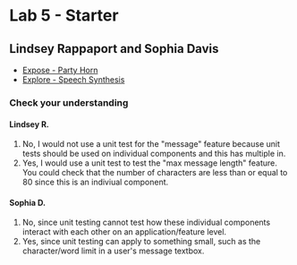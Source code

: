 # Lab 5 - Starter  
## Lindsey Rappaport and Sophia Davis

* [Expose - Party Horn](https://sadsoap.github.io/Lab5_Starter/expose.html)
* [Explore - Speech Synthesis](https://sadsoap.github.io/Lab5_Starter/explore.html)

<!-- 1) Would you use a unit test to test the “message” feature of a messaging application? Why or why not? For this question, assume the “message” feature allows a user to write and send a message to another user.   
2) Would you use a unit test to test the “max message length” feature of a messaging application? Why or why not? For this question, assume the “max message length” feature prevents the user from typing more than 80 characters. -->
### Check your understanding
#### Lindsey R.
1. No, I would not use a unit test for the "message" feature because unit tests should be used on individual components and this has multiple in.  
2. Yes, I would use a unit test to test the "max message length" feature. You could check that the number of characters are less than or equal to 80 since this is an indiviual component.  


#### Sophia D.
1. No, since unit testing cannot test how these individual components interact with each other on an application/feature level. 
2. Yes, since unit testing can apply to something small, such as the character/word limit in a user's message textbox. 



